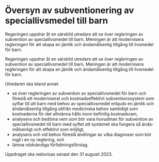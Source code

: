 # Översyn av subventionering av speciallivsmedel till barn

Regeringen uppdrar åt en särskild utredare att se över regleringen av subvention av speciallivsmedel till barn. Meningen är att modernisera regleringen för att skapa en jämlik och ändamålsenlig tillgång till livsmedel för barn.

Regeringen uppdrar åt en särskild utredare att se över regleringen av subvention av speciallivsmedel till barn. Meningen är att modernisera regleringen för att skapa en jämlik och ändamålsenlig tillgång till livsmedel för barn.

Utredaren ska bland annat:

* se över regleringen av subvention av speciallivsmedel för barn och föreslå ett moderniserat och kostnadseffektivt subventionssystem som syftar till att barn med behov av speciallivsmedel erbjuds en jämlik och ändamålsenlig tillgång utifrån medicinska behov samtidigt som kostnaderna för det allmänna hålls inom befintlig kostnadsram,
* analysera och bedöma vem som bör vara huvudman för subvention av speciallivsmedel till barn med syftet att systemet ska fungera så ända-målsenligt och effektivt som möjligt,
* analysera och vid behov föreslå ändringar av vilka diagnoser som bör ingå i en ny reglering, och
* lämna nödvändiga författningsförslag.

Uppdraget ska redovisas senast den 31 augusti 2023.
